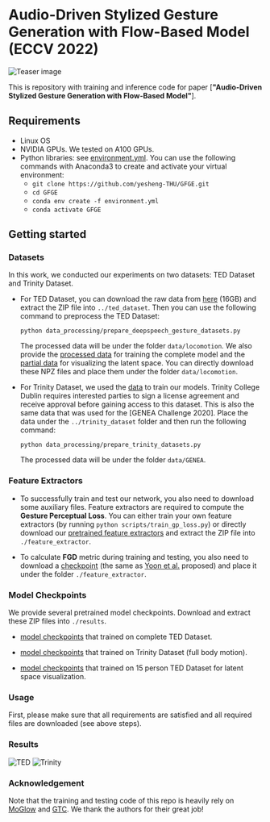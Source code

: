 # Audio-Driven Stylized Gesture Generation with Flow-Based Model (ECCV 2022)
![Teaser image](./teaser/teaser.png)

This is repository with training and inference code for paper [**"Audio-Driven Stylized Gesture Generation with Flow-Based Model"**].

## Requirements

* Linux OS
* NVIDIA GPUs. We tested on A100 GPUs.
* Python libraries: see [environment.yml](./environment.yml). You can use the following commands with Anaconda3 to create and activate your virtual environment:
  - `git clone https://github.com/yesheng-THU/GFGE.git`
  - `cd GFGE`
  - `conda env create -f environment.yml`
  - `conda activate GFGE`

## Getting started
### Datasets

In this work, we conducted our experiments on two datasets: TED Dataset and Trinity Dataset.

* For TED Dataset, you can download the raw data from [here](https://kaistackr-my.sharepoint.com/:u:/g/personal/zeroyy_kaist_ac_kr/EYAPLf8Hvn9Oq9GMljHDTK4BRab7rl9hAOcnjkriqL8qSg) (16GB) and extract the ZIP file into `../ted_dataset`. Then you can use the following command to preprocess the TED Dataset:

  ```
  python data_processing/prepare_deepspeech_gesture_datasets.py
  ```

  The processed data will be under the folder `data/locomotion`. We also provide the [processed data](https://drive.google.com/file/d/18_mJ__wWAXZVSgkqCGC-NetOOd_bUgJ3/view?usp=sharing) for training the complete model and the [partial data](https://drive.google.com/file/d/1sdStqJ51X9TEF2MxNVjJneevqYsGfE1L/view?usp=sharing) for visualizing the latent space. You can directly download these NPZ files and place them under the folder `data/locomotion`.


* For Trinity Dataset, we used the [data](https://trinityspeechgesture.scss.tcd.ie/data/Trinity%20Speech-Gesture%20I/GENEA_Challenge_2020_data_release/) to train our models. Trinity College Dublin requires interested parties to sign a license agreement and receive approval before gaining access to this dataset. This is also the same data that was used for the [GENEA Challenge 2020]. Place the data under the `../trinity_dataset` folder and then run the following command:

  ```
  python data_processing/prepare_trinity_datasets.py
  ```

  The processed data will be under the folder `data/GENEA`.


### Feature Extractors

* To successfully train and test our network, you also need to download some auxiliary files.
Feature extractors are required to compute the **Gesture Perceptual Loss**. You can either train your own feature extractors (by running `python scripts/train_gp_loss.py`) or directly download our [pretrained feature extractors](https://drive.google.com/file/d/1l0qy_IkwL42Aa7NB03cEVR9-sV_b8lp5/view?usp=sharing) and extract the ZIP file into `./feature_extractor`.

* To calculate **FGD** metric during training and testing, you also need to download a [checkpoint](https://drive.google.com/file/d/1GPllMxd4mW_9e26upMJElhGC1AiHNIPg/view?usp=sharing) (the same as [Yoon et al.](https://github.com/ai4r/Gesture-Generation-from-Trimodal-Context) proposed) and place it under the folder `./feature_extractor`.

### Model Checkpoints

We provide several pretrained model checkpoints. Download and extract these ZIP files into `./results`.

* [model checkpoints](https://drive.google.com/file/d/1Oe-OvUIqlRSpAOtsXdqXyZ1sbzObCTXq/view?usp=sharing) that trained on complete TED Dataset.

* [model checkpoints](https://drive.google.com/file/d/1u9QelzSKKaXVVMIYg7Cw1A6pgjvFOsFO/view?usp=sharing) that trained on Trinity Dataset (full body motion).

* [model checkpoints](https://drive.google.com/file/d/1LR1_o3GU6soKt3O3sng7orkQTrljWJoA/view?usp=sharing) that trained on 15 person TED Dataset for latent space visualization.

### Usage

First, please make sure that all requirements are satisfied and all required files are downloaded (see above steps).



### Results

![TED](./teaser/ted.png)
![Trinity](./teaser/trinity.png)

### Acknowledgement

Note that the training and testing code of this repo is heavily rely on [MoGlow](https://github.com/simonalexanderson/StyleGestures) and [GTC](https://github.com/ai4r/Gesture-Generation-from-Trimodal-Context). We thank the authors for their great job!

<!-- 训练Trinity的指令 python scripts/train.py hparams/preferred/trinity.json trinity
测试Trinity的指令 python scripts/test_trinity_sample.py
生成结果会在results/GENEA下

训练TED的指令 python scripts/train.py hparams/preferred/locomotion.json locomotion
测试TED的指令 python scripts/test_locomotion_sample.py
生成结果会在results/locomotion下 -->
